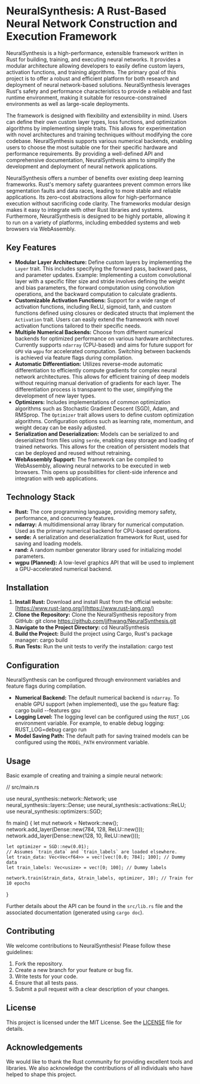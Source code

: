 # NeuralSynthesis: A Rust-Based Neural Network Construction and Execution Framework

NeuralSynthesis is a high-performance, extensible framework written in Rust for building, training, and executing neural networks. It provides a modular architecture allowing developers to easily define custom layers, activation functions, and training algorithms. The primary goal of this project is to offer a robust and efficient platform for both research and deployment of neural network-based solutions. NeuralSynthesis leverages Rust's safety and performance characteristics to provide a reliable and fast runtime environment, making it suitable for resource-constrained environments as well as large-scale deployments.

The framework is designed with flexibility and extensibility in mind. Users can define their own custom layer types, loss functions, and optimization algorithms by implementing simple traits. This allows for experimentation with novel architectures and training techniques without modifying the core codebase. NeuralSynthesis supports various numerical backends, enabling users to choose the most suitable one for their specific hardware and performance requirements. By providing a well-defined API and comprehensive documentation, NeuralSynthesis aims to simplify the development and deployment of neural network applications.

NeuralSynthesis offers a number of benefits over existing deep learning frameworks. Rust's memory safety guarantees prevent common errors like segmentation faults and data races, leading to more stable and reliable applications. Its zero-cost abstractions allow for high-performance execution without sacrificing code clarity. The frameworks modular design makes it easy to integrate with other Rust libraries and systems. Furthermore, NeuralSynthesis is designed to be highly portable, allowing it to run on a variety of platforms, including embedded systems and web browsers via WebAssembly.

## Key Features

*   **Modular Layer Architecture:** Define custom layers by implementing the `Layer` trait. This includes specifying the forward pass, backward pass, and parameter updates. Example: Implementing a custom convolutional layer with a specific filter size and stride involves defining the weight and bias parameters, the forward computation using convolution operations, and the backward computation to calculate gradients.
*   **Customizable Activation Functions:** Support for a wide range of activation functions, including ReLU, sigmoid, tanh, and custom functions defined using closures or dedicated structs that implement the `Activation` trait. Users can easily extend the framework with novel activation functions tailored to their specific needs.
*   **Multiple Numerical Backends:** Choose from different numerical backends for optimized performance on various hardware architectures. Currently supports `ndarray` (CPU-based) and aims for future support for `GPU` via `wgpu` for accelerated computation. Switching between backends is achieved via feature flags during compilation.
*   **Automatic Differentiation:** Utilizes reverse-mode automatic differentiation to efficiently compute gradients for complex neural network architectures. This allows for efficient training of deep models without requiring manual derivation of gradients for each layer. The differentiation process is transparent to the user, simplifying the development of new layer types.
*   **Optimizers:** Includes implementations of common optimization algorithms such as Stochastic Gradient Descent (SGD), Adam, and RMSprop. The `Optimizer` trait allows users to define custom optimization algorithms. Configuration options such as learning rate, momentum, and weight decay can be easily adjusted.
*   **Serialization and Deserialization:** Models can be serialized to and deserialized from files using `serde`, enabling easy storage and loading of trained networks. This allows for the creation of persistent models that can be deployed and reused without retraining.
*   **WebAssembly Support:** The framework can be compiled to WebAssembly, allowing neural networks to be executed in web browsers. This opens up possibilities for client-side inference and integration with web applications.

## Technology Stack

*   **Rust:** The core programming language, providing memory safety, performance, and concurrency features.
*   **ndarray:** A multidimensional array library for numerical computation. Used as the primary numerical backend for CPU-based operations.
*   **serde:** A serialization and deserialization framework for Rust, used for saving and loading models.
*   **rand:** A random number generator library used for initializing model parameters.
*   **wgpu (Planned):** A low-level graphics API that will be used to implement a GPU-accelerated numerical backend.

## Installation

1.  **Install Rust:** Download and install Rust from the official website: [https://www.rust-lang.org/](https://www.rust-lang.org/)
2.  **Clone the Repository:** Clone the NeuralSynthesis repository from GitHub:
    git clone https://github.com/jjfhwang/NeuralSynthesis.git
3.  **Navigate to the Project Directory:**
    cd NeuralSynthesis
4.  **Build the Project:** Build the project using Cargo, Rust's package manager:
    cargo build
5.  **Run Tests:** Run the unit tests to verify the installation:
    cargo test

## Configuration

NeuralSynthesis can be configured through environment variables and feature flags during compilation.

*   **Numerical Backend:** The default numerical backend is `ndarray`. To enable GPU support (when implemented), use the `gpu` feature flag:
    cargo build --features gpu
*   **Logging Level:** The logging level can be configured using the `RUST_LOG` environment variable. For example, to enable debug logging:
    RUST_LOG=debug cargo run
*   **Model Saving Path:** The default path for saving trained models can be configured using the `MODEL_PATH` environment variable.

## Usage

Basic example of creating and training a simple neural network:

// src/main.rs

use neural_synthesis::network::Network;
use neural_synthesis::layers::Dense;
use neural_synthesis::activations::ReLU;
use neural_synthesis::optimizers::SGD;

fn main() {
    let mut network = Network::new();
    network.add_layer(Dense::new(784, 128, ReLU::new()));
    network.add_layer(Dense::new(128, 10, ReLU::new()));

    let optimizer = SGD::new(0.01);
    // Assumes `train_data` and `train_labels` are loaded elsewhere.
    let train_data: Vec<Vec<f64>> = vec![vec![0.0; 784]; 100]; // Dummy data
    let train_labels: Vec<usize> = vec![0; 100]; // Dummy labels

    network.train(&train_data, &train_labels, optimizer, 10); // Train for 10 epochs
}

Further details about the API can be found in the `src/lib.rs` file and the associated documentation (generated using `cargo doc`).

## Contributing

We welcome contributions to NeuralSynthesis! Please follow these guidelines:

1.  Fork the repository.
2.  Create a new branch for your feature or bug fix.
3.  Write tests for your code.
4.  Ensure that all tests pass.
5.  Submit a pull request with a clear description of your changes.

## License

This project is licensed under the MIT License. See the [LICENSE](https://github.com/jjfhwang/NeuralSynthesis/blob/main/LICENSE) file for details.

## Acknowledgements

We would like to thank the Rust community for providing excellent tools and libraries. We also acknowledge the contributions of all individuals who have helped to shape this project.